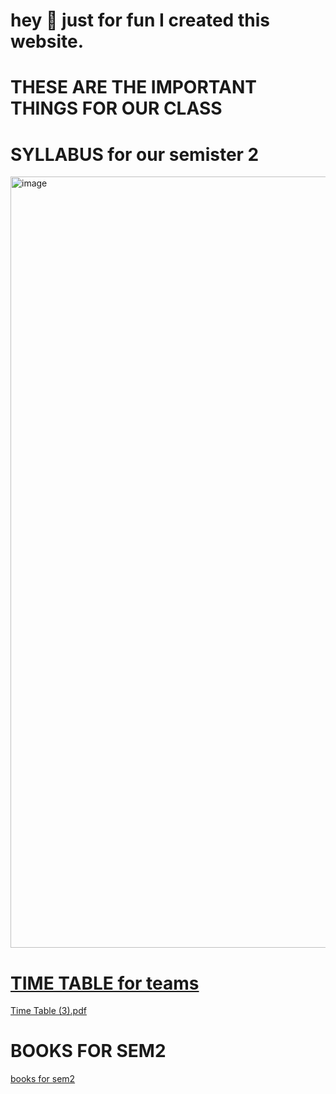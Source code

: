 # hey 👋 just for fun I created this website.
# THESE ARE THE IMPORTANT THINGS FOR OUR CLASS
# SYLLABUS for our semister 2

   <a href="https://github.com/venigallasivasrinivas6/venigallasivasrinivas6.github.io/files/6245265/CSE.2019.Curriculum.and.Syllabus.pdf">
         <img width="1234" alt="image" src="https://user-images.githubusercontent.com/74699789/115522689-f5af2100-a2a9-11eb-9388-6e991abb63a1.png">

# TIME TABLE for teams 
[Time Table (3).pdf](https://github.com/venigallasivasrinivas6/venigallasivasrinivas6.github.io/files/6245267/Time.Table.3.pdf)
# BOOKS FOR SEM2 
[books for sem2](https://amritavishwavidyapeetham-my.sharepoint.com/:f:/g/personal/cb_en_u4cse20370_cb_students_amrita_edu/Ehn_BRk3mnhFoykWUjbwB8MBuJTzOixruYEBFQ072CtI2g?e=RaHvzT)




